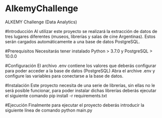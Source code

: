 # AlkemyChallenge
ALKEMY Challenge (Data Analytics)

#Introducción
Al utilizar este proyecto se realizará la extracción de datos de tres lugares diferentes (museos, librerías y salas de cine Argentinas). Estos serán cargados automáticamente a una base de datos PostgreSQL.

#Prerequisitos
Necesitarás tener instalado Python > 3.7.0 y PostgreSQL > 10.0.0

#Configuración
El archivo .env contiene los valores que deberás configurar para poder acceder a la base de datos (PostgreSQL)
Abra el archive .env y configure las variables para conectarse a la base de datos.

#Instalación
Este proyecto necesita de una serie de librerías, sin ellas no le será posible funcionar, para poder instalar dichas librerías deberás ejecutar el siguiente comando
pip install -r requirements.txt

#Ejecución
Finalmente para ejecutar el proyecto deberás introducir la siguiente línea de comando
python main.py 
